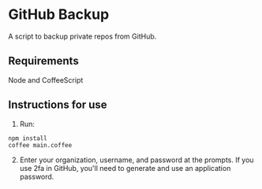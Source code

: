 # GitHub Backup

A script to backup private repos from GitHub.

## Requirements

Node and CoffeeScript

## Instructions for use

1. Run:

  ```
  npm install
  coffee main.coffee
   ```
   
2. Enter your organization, username, and password at the prompts. If you use 2fa in GitHub, you'll need to generate and use an application password.
